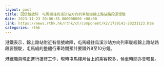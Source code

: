 ```yaml
---
layout: post
title: 因信號故障　屯馬綫往烏溪沙站方向列車駛經錦上路站路段須慢駛
date: 2023-11-23 20:06:35.000000000 +08:00
link: https://news.rthk.hk/rthk/ch/component/k2/1729141-20231123.htm
categories: rthk
---
```


港鐵表示，錦上路站附近有信號故障，屯馬綫往烏溪沙站方向列車駛經錦上路站路段要慢駛，屯馬綫的整體行車時間預計要額外8至10分鐘。

港鐵職員現正進行搶修工作，現時屯馬綫月台上的乘客較多，候車時間亦會較長。
